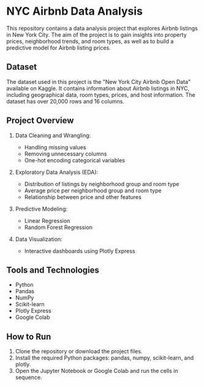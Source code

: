 # NYC Airbnb Data Analysis

This repository contains a data analysis project that explores Airbnb listings in New York City. The aim of the project is to gain insights into property prices, neighborhood trends, and room types, as well as to build a predictive model for Airbnb listing prices.

## Dataset

The dataset used in this project is the "New York City Airbnb Open Data" available on Kaggle. It contains information about Airbnb listings in NYC, including geographical data, room types, prices, and host information. The dataset has over 20,000 rows and 16 columns.

## Project Overview

1. Data Cleaning and Wrangling:
   - Handling missing values
   - Removing unnecessary columns
   - One-hot encoding categorical variables

2. Exploratory Data Analysis (EDA):
   - Distribution of listings by neighborhood group and room type
   - Average price per neighborhood group and room type
   - Relationship between price and other features

3. Predictive Modeling:
   - Linear Regression
   - Random Forest Regression

4. Data Visualization:
   - Interactive dashboards using Plotly Express

## Tools and Technologies

- Python
- Pandas
- NumPy
- Scikit-learn
- Plotly Express
- Google Colab

## How to Run

1. Clone the repository or download the project files.
2. Install the required Python packages: pandas, numpy, scikit-learn, and plotly.
3. Open the Jupyter Notebook or Google Colab and run the cells in sequence.
